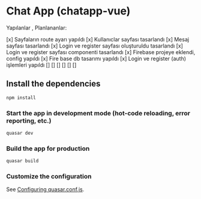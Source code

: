 # Chat App (chatapp-vue)

Yapılanlar , Planlananlar:

[x] Sayfaların route ayarı yapıldı
[x] Kullanıclar sayfası tasarlandı
[x] Mesaj sayfası tasarlandı
[x] Login ve register sayfası oluşturuldu tasarlandı
[x] Login ve register sayfası componenti tasarlandı
[x] Firebase projeye eklendi, config yapıldı
[x] Fire base db tasarımı yapıldı
[x] Login ve register (auth) işlemleri yapıldı
[]
[]
[]
[]
[]
[]

## Install the dependencies
```bash
npm install
```

### Start the app in development mode (hot-code reloading, error reporting, etc.)
```bash
quasar dev
```


### Build the app for production
```bash
quasar build
```

### Customize the configuration
See [Configuring quasar.conf.js](https://v2.quasar.dev/quasar-cli/quasar-conf-js).
